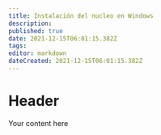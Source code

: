 ```yaml
---
title: Instalación del nucleo en Windows
description: 
published: true
date: 2021-12-15T06:01:15.382Z
tags: 
editor: markdown
dateCreated: 2021-12-15T06:01:15.382Z
---
```


# Header
Your content here